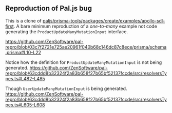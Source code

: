 ## Reproduction of Pal.js bug

This is a clone of [paljs/prisma-tools/packages/create/examples/apollo-sdl-first](https://github.com/paljs/prisma-tools/tree/main/packages/create/examples/apollo-sdl-first). A bare minimum reproduction of a _one-to-many_ example not code generating the `ProductUpdateManyMutationInput` interface.

https://github.com/ZenSoftware/pal-repro/blob/03c7f2721e725ae20961f040b68c146dc87c8ece/prisma/schema.prisma#L10-L22

Notice how the definition for `ProductUpdateManyMutationInput` is not being generated.
https://github.com/ZenSoftware/pal-repro/blob/63cddd8b32324f2a83b658f27b65bf52137fccde/src/resolversTypes.ts#L482-L485

Though `UserUpdateManyMutationInput` is being generated.
https://github.com/ZenSoftware/pal-repro/blob/63cddd8b32324f2a83b658f27b65bf52137fccde/src/resolversTypes.ts#L605-L608
